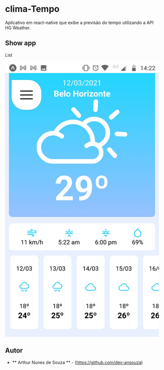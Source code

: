 # clima-Tempo
Aplicativo em react-native que exibe a previsão do tempo utilizando a API HG Weather. 

## Show app

List <br> <br> 
![github-small](assets/show.jpeg)

## Autor
*  ** Arthur Nunes de Souza ** - (https://github.com/dev-ansouza)